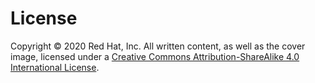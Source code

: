 # License

Copyright © 2020 Red Hat, Inc. All written content, as well as the cover image, licensed under a [Creative Commons Attribution-ShareAlike 4.0 International License](http://creativecommons.org/licenses/by-sa/4.0/).

